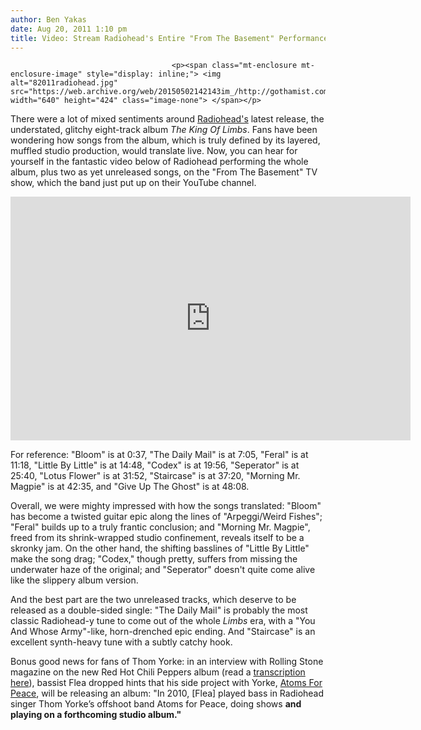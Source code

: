 ```yaml
---
author: Ben Yakas
date: Aug 20, 2011 1:10 pm
title: Video: Stream Radiohead's Entire "From The Basement" Performance
---
```


	
										<p><span class="mt-enclosure mt-enclosure-image" style="display: inline;"> <img alt="82011radiohead.jpg" src="https://web.archive.org/web/20150502142143im_/http://gothamist.com/attachments/byakas/82011radiohead.jpg" width="640" height="424" class="image-none"> </span></p>

<p>There were a lot of mixed sentiments around <a href="https://web.archive.org/web/20150502142143/http://gothamist.com/tags/radiohead">Radiohead&apos;s</a> latest release, the understated, glitchy eight-track album <em>The King Of Limbs</em>. Fans have been wondering how songs from the album, which is truly defined by its layered, muffled studio production, would translate live. Now, you can hear for yourself in the fantastic video below of Radiohead performing the whole album, plus two as yet unreleased songs, on the &quot;From The Basement&quot; TV show, which the band just put up on their YouTube channel.</p>

<p><iframe width="640" height="390" src="https://web.archive.org/web/20150502142143if_/http://www.youtube.com/embed/192MiKNk03c" frameborder="0" allowfullscreen></iframe></p>

<p>For reference: &quot;Bloom&quot; is at 0:37, &quot;The Daily Mail&quot; is at 7:05, &quot;Feral&quot; is at 11:18, &quot;Little By Little&quot; is at 14:48, &quot;Codex&quot; is at 19:56, &quot;Seperator&quot; is at 25:40, &quot;Lotus Flower&quot; is at 31:52, &quot;Staircase&quot; is at 37:20, &quot;Morning Mr. Magpie&quot; is at 42:35, and &quot;Give Up The Ghost&quot; is at 48:08&#xFEFF;. </p>

<p>Overall, we were mighty impressed with how the songs translated: &quot;Bloom&quot; has become a twisted guitar epic along the lines of &quot;Arpeggi/Weird Fishes&quot;; &quot;Feral&quot; builds up to a truly frantic conclusion; and &quot;Morning Mr. Magpie&quot;, freed from its shrink-wrapped studio confinement, reveals itself to be a skronky jam. On the other hand, the shifting basslines of &quot;Little By Little&quot; make the song drag; &quot;Codex,&quot; though pretty, suffers from missing the underwater haze of the original; and &quot;Seperator&quot; doesn&apos;t quite come alive like the slippery album version. </p>

<p>And the best part are the two unreleased tracks, which deserve to be released as a double-sided single: &quot;The Daily Mail&quot; is probably the most classic Radiohead-y tune to come out of the whole <em>Limbs</em> era, with a &quot;You And Whose Army&quot;-like, horn-drenched epic ending. And &quot;Staircase&quot; is an excellent synth-heavy tune with a subtly catchy hook.</p>

<p>Bonus good news for fans of Thom Yorke: in an interview with Rolling Stone magazine on the new Red Hot Chili Peppers album (read a <a href="https://web.archive.org/web/20150502142143/http://www.stadium-arcadium.com/forum/viewtopic.php?t=38063&amp;postdays=0&amp;postorder=asc&amp;start=50">transcription here</a>), bassist Flea dropped hints that his side project with Yorke, <a href="https://web.archive.org/web/20150502142143/http://gothamist.com/2010/04/09/week_in_rock_thom_yorke_girls_cu.php#photo-1">Atoms For Peace</a>, will be releasing an album: &quot;In 2010, [Flea] played bass in Radiohead singer Thom Yorke&#x2019;s offshoot band Atoms for Peace, doing shows <strong>and playing on a forthcoming studio album.&quot;</strong></p>					
										
									
				
